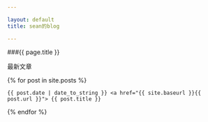 ```yaml
---

layout: default
title: sean的blog

---
```


###{{ page.title }}

最新文章

{% for post in site.posts %}

    {{ post.date | date_to_string }} <a href="{{ site.baseurl }}{{ post.url }}"> {{ post.title }}

{% endfor %}


